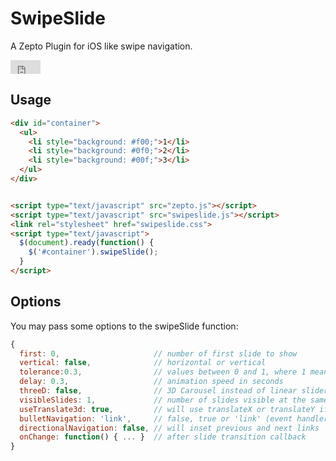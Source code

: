 # SwipeSlide

A Zepto Plugin for iOS like swipe navigation.

<iframe style="border: 0; margin: 0; padding: 0;" src="https://www.gittip.com/max-power/widget.html" width="48pt" height="22pt"></iframe>

## Usage

```html
<div id="container">
  <ul>
    <li style="background: #f00;">1</li>
    <li style="background: #0f0;">2</li>
    <li style="background: #00f;">3</li>
  </ul>
</div>


<script type="text/javascript" src="zepto.js"></script>
<script type="text/javascript" src="swipeslide.js"></script>
<link rel="stylesheet" href="swipeslide.css">
<script type="text/javascript">
  $(document).ready(function() {
    $('#container').swipeSlide();
  }
</script>
```

## Options

You may pass some options to the swipeSlide function:

```javascript
{
  first: 0,                     // number of first slide to show
  vertical: false,              // horizontal or vertical
  tolerance:0.3,                // values between 0 and 1, where 1 means you have to drag to the center of the slide
  delay: 0.3,                   // animation speed in seconds
  threeD: false,                // 3D Carousel instead of linear slider
  visibleSlides: 1,             // number of slides visible at the same time
  useTranslate3d: true,         // will use translateX or translateY if set to false
  bulletNavigation: 'link',     // false, true or 'link' (event handlers will be attached)
  directionalNavigation: false, // will inset previous and next links
  onChange: function() { ... }  // after slide transition callback
}
```
